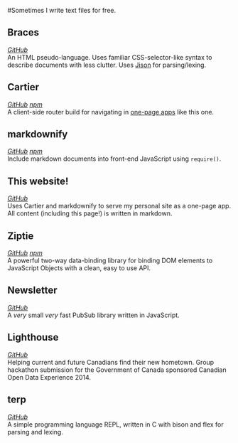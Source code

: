 #Sometimes I write text files for free.

## Braces
*[GitHub][braces-ghub]*<br>
An HTML pseudo-language. Uses familiar CSS-selector-like syntax to describe documents with less clutter. Uses [Jison][jison-homepage] for parsing/lexing.

## Cartier
*[GitHub][cartier-ghub] [npm][cartier-npm]*<br>
A client-side router build for navigating in [one-page apps](http://en.wikipedia.org/wiki/Single-page_application) like this one.

## markdownify
*[GitHub][mdify-ghub] [npm][mdify-npm]*<br>
Include markdown documents into front-end JavaScript using `require()`.

## This website!
*[GitHub][site-ghub]*<br>
Uses Cartier and markdownify to serve my personal site as a one-page app. All content (including this page!) is written in markdown.

## Ziptie
*[GitHub][ziptie-ghub] [npm][ziptie-npm]*<br>
A powerful two-way data-binding library for binding DOM elements to JavaScript Objects with a clean, easy to use API.

## Newsletter
*[GitHub][nl-ghub]*<br>
A *very* small *very* fast PubSub library written in JavaScript.

## Lighthouse
*[GitHub][lighthouse-ghub]*<br>
Helping current and future Canadians find their new hometown. Group hackathon submission for the Government of Canada sponsored Canadian Open Data Experience 2014.

## terp
*[GitHub][terp-ghub]*<br>
A simple programming language REPL, written in C with bison and flex for parsing and lexing.

[braces-ghub]: https://github.com/bitjutsu/Braces
[jison-homepage]: http://jison.org

[cartier-npm]: https://npmjs.org/package/cartier
[cartier-ghub]: https://github.com/bitjutsu/Cartier

[mdify-npm]: https://npmjs.org/package/markdownify
[mdify-ghub]: https://github.com/bitjutsu/markdownify

[site-ghub]: https://github.com/bitjutsu/bitjutsu.ca

[ziptie-npm]: https://npmjs.org/package/ziptie
[ziptie-ghub]: https://github.com/bitjutsu/ziptie

[nl-ghub]: https://github.com/bitjutsu/Newsletter

[lighthouse-ghub]: https://github.com/kmackinnon/TentacularApps

[terp-ghub]: https://github.com/bitjutsu/terp
